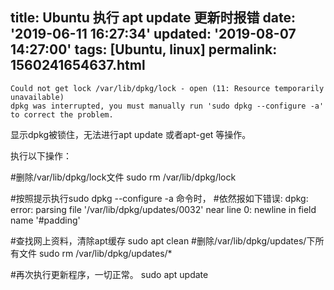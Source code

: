 title: Ubuntu 执行 apt update 更新时报错
date: '2019-06-11 16:27:34'
updated: '2019-08-07 14:27:00'
tags: [Ubuntu, linux]
permalink: 1560241654637.html
---
```
Could not get lock /var/lib/dpkg/lock - open (11: Resource temporarily unavailable)
dpkg was interrupted, you must manually run 'sudo dpkg --configure -a' to correct the problem.
```

显示dpkg被锁住，无法进行apt update 或者apt-get 等操作。

执行以下操作：


#删除/var/lib/dpkg/lock文件
sudo rm  /var/lib/dpkg/lock

#按照提示执行sudo dpkg --configure -a 命令时，
#依然报如下错误:
dpkg: error: parsing file '/var/lib/dpkg/updates/0032' near line 0: newline in field name '#padding'

#查找网上资料，清除apt缓存
sudo apt clean
#删除/var/lib/dpkg/updates/下所有文件
sudo rm /var/lib/dpkg/updates/*

#再次执行更新程序，一切正常。
sudo apt update